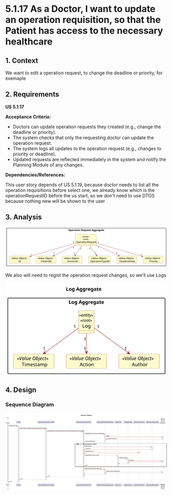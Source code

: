 # 5.1.17 As a Doctor, I want to update an operation requisition, so that the Patient has access to the necessary healthcare

## 1. Context

We want to edit a operation request, to change the deadline or priority, for exemaple
## 2. Requirements


**US 5.1.17** 

**Acceptance Criteria:**

- Doctors can update operation requests they created (e.g., change the deadline or priority).
- The system checks that only the requesting doctor can update the operation request.
- The system logs all updates to the operation request (e.g., changes to priority or deadline).
- Updated requests are reflected immediately in the system and notify the Planning Module of any changes.

**Dependencies/References:**

This user story depends of US 5.1.19, because doctor needs to list all the operation requisitions before select one, we already know which is the operationRequestID before the us start, so we don't need to use DTOS because nothing new will be shown to the user 

## 3. Analysis

![analyzis ](analyzis\png\analyzis.svg "analyzis")

We also will need to regist the operation request changes, so we'll use Logs

![logs ](analyzis\png\logs.svg "logs")

## 4. Design


### Sequence Diagram

![desing ](design\png\sequence-diagram.svg "desing")




